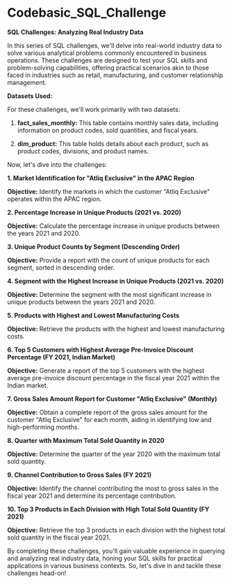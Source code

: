 # Codebasic_SQL_Challenge

**SQL Challenges: Analyzing Real Industry Data**

In this series of SQL challenges, we'll delve into real-world industry data to solve various analytical problems commonly encountered in business operations. These challenges are designed to test your SQL skills and problem-solving capabilities, offering practical scenarios akin to those faced in industries such as retail, manufacturing, and customer relationship management.

**Datasets Used:**

For these challenges, we'll work primarily with two datasets:

1. **fact_sales_monthly:** This table contains monthly sales data, including information on product codes, sold quantities, and fiscal years.

2. **dim_product:** This table holds details about each product, such as product codes, divisions, and product names.

Now, let's dive into the challenges:

**1. Market Identification for "Atliq Exclusive" in the APAC Region**

  **Objective:** Identify the markets in which the customer "Atliq Exclusive" operates within the APAC region.

**2. Percentage Increase in Unique Products (2021 vs. 2020)**

  **Objective:** Calculate the percentage increase in unique products between the years 2021 and 2020.

**3. Unique Product Counts by Segment (Descending Order)**

  **Objective:** Provide a report with the count of unique products for each segment, sorted in descending order.

**4. Segment with the Highest Increase in Unique Products (2021 vs. 2020)**

  **Objective:** Determine the segment with the most significant increase in unique products between the years 2021 and 2020.

**5. Products with Highest and Lowest Manufacturing Costs**

  **Objective:** Retrieve the products with the highest and lowest manufacturing costs.

**6. Top 5 Customers with Highest Average Pre-Invoice Discount Percentage (FY 2021, Indian Market)**

  **Objective:** Generate a report of the top 5 customers with the highest average pre-invoice discount percentage in the fiscal year 2021 within the Indian market.

**7. Gross Sales Amount Report for Customer "Atliq Exclusive" (Monthly)**

  **Objective:** Obtain a complete report of the gross sales amount for the customer "Atliq Exclusive" for each month, aiding in identifying low and high-performing months.

**8. Quarter with Maximum Total Sold Quantity in 2020**

  **Objective:** Determine the quarter of the year 2020 with the maximum total sold quantity.

**9. Channel Contribution to Gross Sales (FY 2021)**

  **Objective:** Identify the channel contributing the most to gross sales in the fiscal year 2021 and determine its percentage contribution.

**10. Top 3 Products in Each Division with High Total Sold Quantity (FY 2021)**

  **Objective:** Retrieve the top 3 products in each division with the highest total sold quantity in the fiscal year 2021.

By completing these challenges, you'll gain valuable experience in querying and analyzing real industry data, honing your SQL skills for practical applications in various business contexts. So, let's dive in and tackle these challenges head-on!
